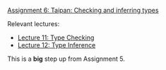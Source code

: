 [Assignment 6: Taipan: Checking and inferring types](https://course.ccs.neu.edu/cs4410sp21/hw_taipan_assignment.html)

Relevant lectures:

* [Lecture 11: Type Checking](https://course.ccs.neu.edu/cs4410sp21/lec_type-checking_notes.html)
* [Lecture 12: Type Inference](https://course.ccs.neu.edu/cs4410sp21/lec_type-inference_notes.html)

This is a **big** step up from Assignment 5.